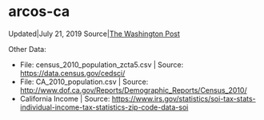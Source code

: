 # arcos-ca

Updated|July 21, 2019
Source|[The Washington Post](https://www.washingtonpost.com/graphics/2019/investigations/dea-pain-pill-database/#download-resources)

Other Data:
* File: census_2010_population_zcta5.csv | Source: https://data.census.gov/cedsci/
* File: CA_2010_population.csv | Source: http://www.dof.ca.gov/Reports/Demographic_Reports/Census_2010/
* California Income | Source: https://www.irs.gov/statistics/soi-tax-stats-individual-income-tax-statistics-zip-code-data-soi
